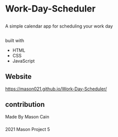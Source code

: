 # Work-Day-Scheduler

##
A simple calendar app for scheduling your work day



##
built with
* HTML
* CSS
* JavaScript

## Website
https://mason021.github.io/Work-Day-Scheduler/

## contribution
Made By Mason Cain

###
2021 Mason Project 5